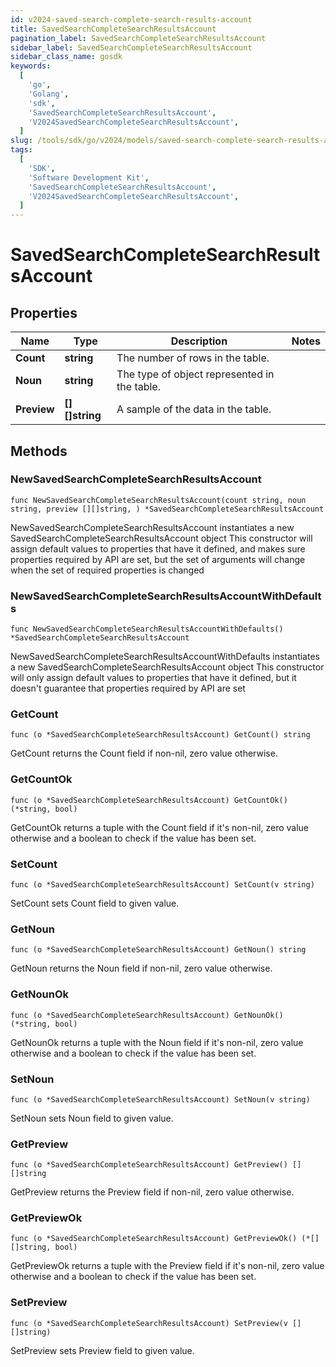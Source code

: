 ```yaml
---
id: v2024-saved-search-complete-search-results-account
title: SavedSearchCompleteSearchResultsAccount
pagination_label: SavedSearchCompleteSearchResultsAccount
sidebar_label: SavedSearchCompleteSearchResultsAccount
sidebar_class_name: gosdk
keywords:
  [
    'go',
    'Golang',
    'sdk',
    'SavedSearchCompleteSearchResultsAccount',
    'V2024SavedSearchCompleteSearchResultsAccount',
  ]
slug: /tools/sdk/go/v2024/models/saved-search-complete-search-results-account
tags:
  [
    'SDK',
    'Software Development Kit',
    'SavedSearchCompleteSearchResultsAccount',
    'V2024SavedSearchCompleteSearchResultsAccount',
  ]
---
```


# SavedSearchCompleteSearchResultsAccount

## Properties

| Name | Type | Description | Notes |
| --- | --- | --- | --- |
| **Count** | **string** | The number of rows in the table. |
| **Noun** | **string** | The type of object represented in the table. |
| **Preview** | **[][]string** | A sample of the data in the table. |

## Methods

### NewSavedSearchCompleteSearchResultsAccount

`func NewSavedSearchCompleteSearchResultsAccount(count string, noun string, preview [][]string, ) *SavedSearchCompleteSearchResultsAccount`

NewSavedSearchCompleteSearchResultsAccount instantiates a new SavedSearchCompleteSearchResultsAccount object This constructor will assign default values to properties that have it defined, and makes sure properties required by API are set, but the set of arguments will change when the set of required properties is changed

### NewSavedSearchCompleteSearchResultsAccountWithDefaults

`func NewSavedSearchCompleteSearchResultsAccountWithDefaults() *SavedSearchCompleteSearchResultsAccount`

NewSavedSearchCompleteSearchResultsAccountWithDefaults instantiates a new SavedSearchCompleteSearchResultsAccount object This constructor will only assign default values to properties that have it defined, but it doesn't guarantee that properties required by API are set

### GetCount

`func (o *SavedSearchCompleteSearchResultsAccount) GetCount() string`

GetCount returns the Count field if non-nil, zero value otherwise.

### GetCountOk

`func (o *SavedSearchCompleteSearchResultsAccount) GetCountOk() (*string, bool)`

GetCountOk returns a tuple with the Count field if it's non-nil, zero value otherwise and a boolean to check if the value has been set.

### SetCount

`func (o *SavedSearchCompleteSearchResultsAccount) SetCount(v string)`

SetCount sets Count field to given value.

### GetNoun

`func (o *SavedSearchCompleteSearchResultsAccount) GetNoun() string`

GetNoun returns the Noun field if non-nil, zero value otherwise.

### GetNounOk

`func (o *SavedSearchCompleteSearchResultsAccount) GetNounOk() (*string, bool)`

GetNounOk returns a tuple with the Noun field if it's non-nil, zero value otherwise and a boolean to check if the value has been set.

### SetNoun

`func (o *SavedSearchCompleteSearchResultsAccount) SetNoun(v string)`

SetNoun sets Noun field to given value.

### GetPreview

`func (o *SavedSearchCompleteSearchResultsAccount) GetPreview() [][]string`

GetPreview returns the Preview field if non-nil, zero value otherwise.

### GetPreviewOk

`func (o *SavedSearchCompleteSearchResultsAccount) GetPreviewOk() (*[][]string, bool)`

GetPreviewOk returns a tuple with the Preview field if it's non-nil, zero value otherwise and a boolean to check if the value has been set.

### SetPreview

`func (o *SavedSearchCompleteSearchResultsAccount) SetPreview(v [][]string)`

SetPreview sets Preview field to given value.

